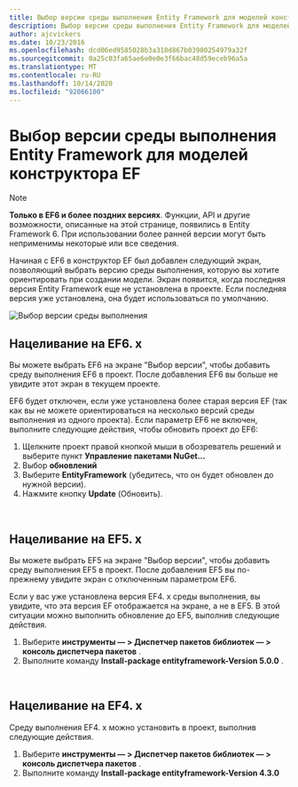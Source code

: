 ```yaml
---
title: Выбор версии среды выполнения Entity Framework для моделей конструктора EF — EF6
description: Выбор версии среды выполнения Entity Framework для моделей конструктора EF в Entity Framework 6
author: ajcvickers
ms.date: 10/23/2016
ms.openlocfilehash: dcd06ed9585028b3a318d867b03980254979a32f
ms.sourcegitcommit: 0a25c03fa65ae6e0e0e3f66bac48d59eceb96a5a
ms.translationtype: MT
ms.contentlocale: ru-RU
ms.lasthandoff: 10/14/2020
ms.locfileid: "92066100"
---
```

# <a name="selecting-entity-framework-runtime-version-for-ef-designer-models"></a>Выбор версии среды выполнения Entity Framework для моделей конструктора EF
> [!NOTE]
> **Только в EF6 и более поздних версиях**. Функции, API и другие возможности, описанные на этой странице, появились в Entity Framework 6. При использовании более ранней версии могут быть неприменимы некоторые или все сведения.

Начиная с EF6 в конструктор EF был добавлен следующий экран, позволяющий выбрать версию среды выполнения, которую вы хотите ориентировать при создании модели. Экран появится, когда последняя версия Entity Framework еще не установлена в проекте. Если последняя версия уже установлена, она будет использоваться по умолчанию.

![Выбор версии среды выполнения](~/ef6/media/screen.png)

## <a name="targeting-ef6x"></a>Нацеливание на EF6. x

Вы можете выбрать EF6 на экране "Выбор версии", чтобы добавить среду выполнения EF6 в проект. После добавления EF6 вы больше не увидите этот экран в текущем проекте.

EF6 будет отключен, если уже установлена более старая версия EF (так как вы не можете ориентироваться на несколько версий среды выполнения из одного проекта). Если параметр EF6 не включен, выполните следующие действия, чтобы обновить проект до EF6:

1.  Щелкните проект правой кнопкой мыши в обозреватель решений и выберите пункт **Управление пакетами NuGet...**
2.  Выбор **обновлений**
3.  Выберите **EntityFramework** (убедитесь, что он будет обновлен до нужной версии).
4.  Нажмите кнопку **Update** (Обновить).

 

## <a name="targeting-ef5x"></a>Нацеливание на EF5. x

Вы можете выбрать EF5 на экране "Выбор версии", чтобы добавить среду выполнения EF5 в проект. После добавления EF5 вы по-прежнему увидите экран с отключенным параметром EF6.

Если у вас уже установлена версия EF4. x среды выполнения, вы увидите, что эта версия EF отображается на экране, а не в EF5. В этой ситуации можно выполнить обновление до EF5, выполнив следующие действия.

1.  Выберите **инструменты — &gt; Диспетчер пакетов библиотек — &gt; консоль диспетчера пакетов** .
2.  Выполните команду **Install-package entityframework-Version 5.0.0** .

 

## <a name="targeting-ef4x"></a>Нацеливание на EF4. x

Среду выполнения EF4. x можно установить в проект, выполнив следующие действия.

1.  Выберите **инструменты — &gt; Диспетчер пакетов библиотек — &gt; консоль диспетчера пакетов** .
2.  Выполните команду **Install-package entityframework-Version 4.3.0**
